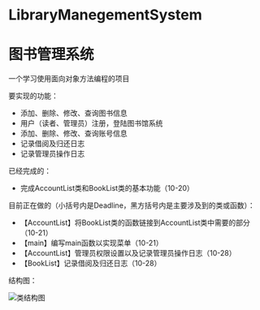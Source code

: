 # LibraryManegementSystem
# 图书管理系统

一个学习使用面向对象方法编程的项目

要实现的功能：

- 添加、删除、修改、查询图书信息
- 用户（读者、管理员）注册，登陆图书馆系统
- 添加、删除、修改、查询账号信息
- 记录借阅及归还日志
- 记录管理员操作日志

已经完成的：

- 完成AccountList类和BookList类的基本功能（10-20）

目前正在做的（小括号内是Deadline，黑方括号内是主要涉及到的类或函数）：

- 【AccountList】将BookList类的函数链接到AccountList类中需要的部分（10-21）
- 【main】编写main函数以实现菜单（10-21）
- 【AccountList】管理员权限设置以及记录管理员操作日志（10-28）
- 【BookList】记录借阅及归还日志（10-28）

结构图：

![类结构图](https://github.com/HaneChiri/LibraryManegementSystem/edit/develop/picture/结构.png)

